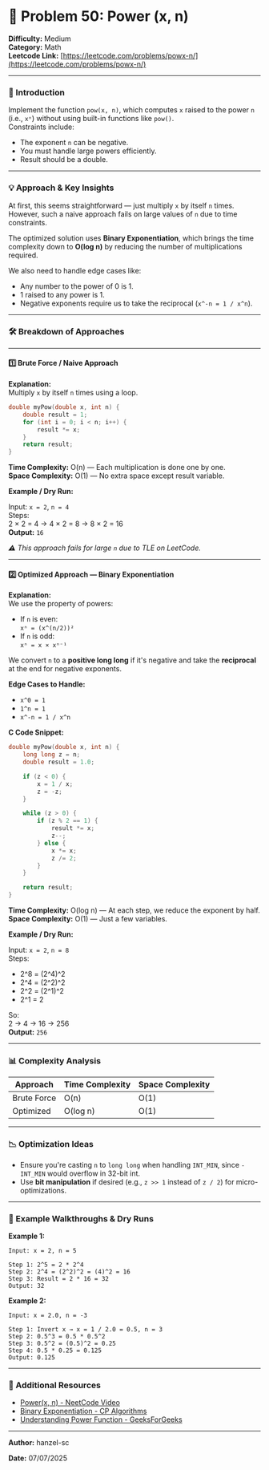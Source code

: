 # 🚀 Problem 50: Power (x, n)

**Difficulty:** Medium  
**Category:** Math  
**Leetcode Link:** [https://leetcode.com/problems/powx-n/](https://leetcode.com/problems/powx-n/)

---

### 📝 Introduction

Implement the function `pow(x, n)`, which computes `x` raised to the power `n` (i.e., `xⁿ`) without using built-in functions like `pow()`.  
Constraints include:
- The exponent `n` can be negative.
- You must handle large powers efficiently.
- Result should be a double.

---

### 💡 Approach & Key Insights

At first, this seems straightforward — just multiply `x` by itself `n` times. However, such a naive approach fails on large values of `n` due to time constraints.  

The optimized solution uses **Binary Exponentiation**, which brings the time complexity down to **O(log n)** by reducing the number of multiplications required.

We also need to handle edge cases like:
- Any number to the power of 0 is 1.
- 1 raised to any power is 1.
- Negative exponents require us to take the reciprocal (`x^-n = 1 / x^n`).

---

### 🛠️ Breakdown of Approaches

---

#### 1️⃣ Brute Force / Naive Approach

**Explanation:**  
Multiply `x` by itself `n` times using a loop.

```c
double myPow(double x, int n) {
    double result = 1;
    for (int i = 0; i < n; i++) {
        result *= x;
    }
    return result;
}
```

**Time Complexity:** O(n) — Each multiplication is done one by one.  
**Space Complexity:** O(1) — No extra space except result variable.

**Example / Dry Run:**

Input: `x = 2`, `n = 4`  
Steps:  
2 × 2 = 4 → 4 × 2 = 8 → 8 × 2 = 16  
**Output:** `16`

*⚠️ This approach fails for large `n` due to TLE on LeetCode.*

---

#### 2️⃣ Optimized Approach — Binary Exponentiation

**Explanation:**  
We use the property of powers:

- If `n` is even:  
  `xⁿ = (x^(n/2))²`
- If `n` is odd:  
  `xⁿ = x × xⁿ⁻¹`

We convert `n` to a **positive long long** if it's negative and take the **reciprocal** at the end for negative exponents.

**Edge Cases to Handle:**
- `x^0 = 1`
- `1^n = 1`
- `x^-n = 1 / x^n`

**C Code Snippet:**

```c
double myPow(double x, int n) {
    long long z = n;
    double result = 1.0;

    if (z < 0) {
        x = 1 / x;
        z = -z;
    }

    while (z > 0) {
        if (z % 2 == 1) {
            result *= x;
            z--;
        } else {
            x *= x;
            z /= 2;
        }
    }

    return result;
}
```

**Time Complexity:** O(log n) — At each step, we reduce the exponent by half.  
**Space Complexity:** O(1) — Just a few variables.

**Example / Dry Run:**

Input: `x = 2`, `n = 8`  
Steps:
- 2^8 = (2^4)^2  
- 2^4 = (2^2)^2  
- 2^2 = (2^1)^2  
- 2^1 = 2  

So:  
2 → 4 → 16 → 256  
**Output:** `256`

---

### 📊 Complexity Analysis

| Approach         | Time Complexity | Space Complexity |
|------------------|------------------|-------------------|
| Brute Force      | O(n)             | O(1)              |
| Optimized        | O(log n)         | O(1)              |

---

### 📉 Optimization Ideas

- Ensure you're casting `n` to `long long` when handling `INT_MIN`, since `-INT_MIN` would overflow in 32-bit int.
- Use **bit manipulation** if desired (e.g., `z >> 1` instead of `z / 2`) for micro-optimizations.

---

### 📌 Example Walkthroughs & Dry Runs

**Example 1:**
```
Input: x = 2, n = 5

Step 1: 2^5 = 2 * 2^4
Step 2: 2^4 = (2^2)^2 = (4)^2 = 16
Step 3: Result = 2 * 16 = 32
Output: 32
```

**Example 2:**
```
Input: x = 2.0, n = -3

Step 1: Invert x → x = 1 / 2.0 = 0.5, n = 3
Step 2: 0.5^3 = 0.5 * 0.5^2
Step 3: 0.5^2 = (0.5)^2 = 0.25
Step 4: 0.5 * 0.25 = 0.125
Output: 0.125
```

---

### 🔗 Additional Resources

- [Power(x, n) - NeetCode Video](https://www.youtube.com/watch?v=l0YC3876qxg)
- [Binary Exponentiation - CP Algorithms](https://cp-algorithms.com/algebra/binary-exp.html)
- [Understanding Power Function - GeeksForGeeks](https://www.geeksforgeeks.org/write-a-c-program-to-calculate-powxn/)

---

**Author:** hanzel-sc

**Date:** 07/07/2025
